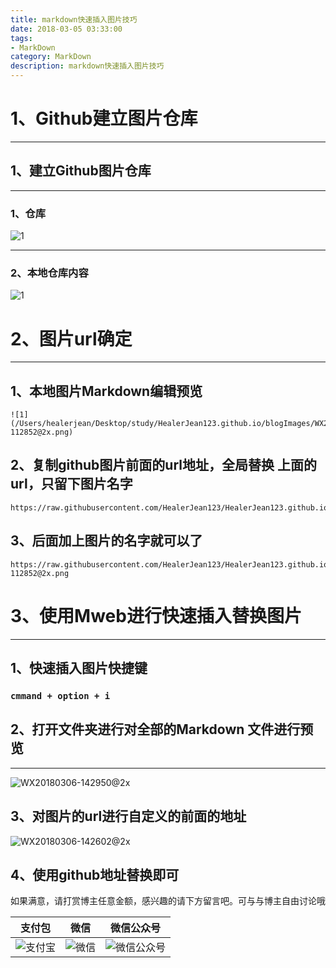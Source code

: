 ```yaml
---
title: markdown快速插入图片技巧
date: 2018-03-05 03:33:00
tags: 
- MarkDown
category: MarkDown
description: markdown快速插入图片技巧
---
```


# 1、Github建立图片仓库

---

## 1、建立Github图片仓库

---

### 1、仓库

![1](https://raw.githubusercontent.com/HealerJean123/HealerJean123.github.io/master/blogImages/WX20180306-112852@2x.png)

---

### 2、本地仓库内容

![1](https://raw.githubusercontent.com/HealerJean123/HealerJean123.github.io/master/blogImages/WX20180306-113551@2x.png)

# 2、图片url确定

---

## 1、本地图片Markdown编辑预览

```
![1](/Users/healerjean/Desktop/study/HealerJean123.github.io/blogImages/WX20180306-112852@2x.png)
```

## 2、复制github图片前面的url地址，全局替换 上面的url，只留下图片名字
```
https://raw.githubusercontent.com/HealerJean123/HealerJean123.github.io/master/blogImages/
```
## 3、后面加上图片的名字就可以了

```
https://raw.githubusercontent.com/HealerJean123/HealerJean123.github.io/master/blogImages/WX20180306-112852@2x.png
```

# 3、使用Mweb进行快速插入替换图片
-----
## 1、快速插入图片快捷键
### `cmmand + option + i`

## 2、打开文件夹进行对全部的Markdown 文件进行预览
----
![WX20180306-142950@2x](https://raw.githubusercontent.com/HealerJean123/HealerJean123.github.io/master/blogImages/WX20180306-142950@2x.png)



## 3、对图片的url进行自定义的前面的地址

![WX20180306-142602@2x](https://raw.githubusercontent.com/HealerJean123/HealerJean123.github.io/master/blogImages/WX20180306-142602@2x.png)

## 4、使用github地址替换即可


如果满意，请打赏博主任意金额，感兴趣的请下方留言吧。可与与博主自由讨论哦

|支付包 | 微信|微信公众号|
|:-------:|:-------:|:------:|
|![支付宝](http://blog.healerjean.top/assets/img/tctip/alpay.jpg) | ![微信](http://blog.healerjean.top/assets/img/tctip/weixin.jpg)|![微信公众号](http://blog.healerjean.top/assets/img/my/qrcode_for_gh_a23c07a2da9e_258.jpg)|


<!-- UY BEGIN -->
<div id="uyan_frame"></div>
<script type="text/javascript" src="http://v2.uyan.cc/code/uyan.js?uid=2148524"></script>
<!-- UY END -->


<!-- Gitalk 评论 start  -->

<link rel="stylesheet" href="https://unpkg.com/gitalk/dist/gitalk.css">
<script src="https://unpkg.com/gitalk@latest/dist/gitalk.min.js"></script> 
<div id="gitalk-container"></div>    
 <script type="text/javascript">
    var gitalk = new Gitalk({
		clientID: `1d164cd85549874d0e3a`,
		clientSecret: `527c3d223d1e6608953e835b547061037d140355`,
		repo: `HealerJean123.github.io`,
		owner: 'HealerJean123',
		admin: ['HealerJean123'],
		id: 'window.location.pathname',
      distractionFreeMode: true,
    });
    gitalk.render('gitalk-container');
</script> 

<!-- Gitalk end -->

